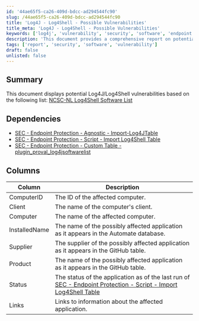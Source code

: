 ```yaml
---
id: '44ae65f5-ca26-409d-bdcc-ad294544fc90'
slug: /44ae65f5-ca26-409d-bdcc-ad294544fc90
title: 'Log4J - Log4Shell - Possible Vulnerabilities'
title_meta: 'Log4J - Log4Shell - Possible Vulnerabilities'
keywords: ['log4j', 'vulnerability', 'security', 'software', 'endpoint']
description: 'This document provides a comprehensive report on potential Log4J/Log4Shell vulnerabilities, detailing affected applications based on a curated list from GitHub. It includes dependencies for endpoint protection and outlines the relevant columns for tracking vulnerabilities.'
tags: ['report', 'security', 'software', 'vulnerability']
draft: false
unlisted: false
---
```


## Summary

This document displays potential Log4J/Log4Shell vulnerabilities based on the following list: [NCSC-NL Log4Shell Software List](/docs)

## Dependencies

- [SEC - Endpoint Protection - Agnostic - Import-Log4JTable](/docs/a9db2857-d76e-4c63-8916-80ed141dc5b5)
- [SEC - Endpoint Protection - Script - Import Log4Shell Table](<../scripts/Import%20Log4Shell%20Table.md>)
- [SEC - Endpoint Protection - Custom Table - plugin_proval_log4jsoftwarelist](/docs/f78c8a37-448e-4a52-b475-412b0625edde)

## Columns

| Column        | Description                                                                                              |
|---------------|----------------------------------------------------------------------------------------------------------|
| ComputerID    | The ID of the affected computer.                                                                         |
| Client        | The name of the computer's client.                                                                       |
| Computer      | The name of the affected computer.                                                                        |
| InstalledName | The name of the possibly affected application as it appears in the Automate database.                    |
| Supplier      | The supplier of the possibly affected application as it appears in the GitHub table.                     |
| Product       | The name of the possibly affected application as it appears in the GitHub table.                         |
| Status        | The status of the application as of the last run of [SEC - Endpoint Protection - Script - Import Log4Shell Table](<../scripts/Import%20Log4Shell%20Table.md>) |
| Links         | Links to information about the affected application.                                                    |


